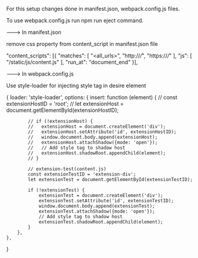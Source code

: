 For this setup changes done in manifest.json, webpack.config.js files.

To use webpack.config.js run npm run eject command.

---> In manifest.json

remove css property from content_script in manifest.json file

"content_scripts": [{
    "matches": [
      "<all_urls>",
      "http://*/*",
      "https://*/*"
    ],
    "js": [
      "/static/js/content.js"
    ],
    "run_at": "document_end"
}],

---> In webpack.config.js

Use style-loader for injecting style tag in desire element

{
    loader: 'style-loader',
    options: {
        insert: function (element) {
            // const extensionHostID = 'root';
            // let extensionHost = document.getElementById(extensionHostID);

            // if (!extensionHost) {
            //   extensionHost = document.createElement('div');
            //   extensionHost.setAttribute('id', extensionHostID);
            //   window.document.body.append(extensionHost);
            //   extensionHost.attachShadow({mode: 'open'});
            //   // Add style tag to shadow host
            //   extensionHost.shadowRoot.appendChild(element);
            // }

            // extension-test(content.js)
            const extensionTestID = 'extension-div';
            let extensionTest = document.getElementById(extensionTestID);

            if (!extensionTest) {
                extensionTest = document.createElement('div');
                extensionTest.setAttribute('id', extensionTestID);
                window.document.body.append(extensionTest);
                extensionTest.attachShadow({mode: 'open'});
                // Add style tag to shadow host
                extensionTest.shadowRoot.appendChild(element);
            }
        },
    },
}